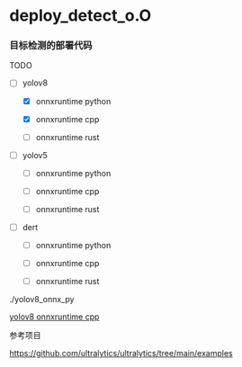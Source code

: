 # deploy_detect_o.O

### 目标检测的部署代码

TODO

- [ ] yolov8
  
  - [x] onnxruntime python
  
  - [x] onnxruntime cpp
  
  - [ ] onnxruntime rust

- [ ] yolov5
  
  - [ ] onnxruntime python
  
  - [ ] onnxruntime cpp
  
  - [ ] onnxruntime rust

- [ ] dert
  
  - [ ] onnxruntime python
  
  - [ ] onnxruntime cpp
  
  - [ ] onnxruntime rust

./yolov8_onnx_py

[yolov8 onnxruntime cpp](./yolov8_onnx_cpp)

参考项目

https://github.com/ultralytics/ultralytics/tree/main/examples